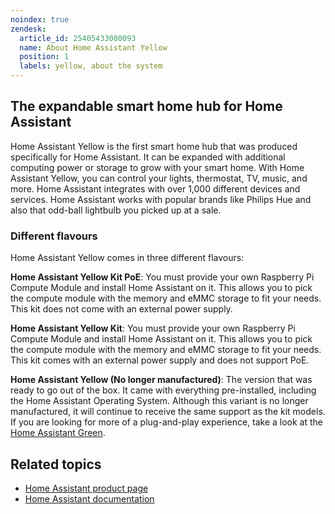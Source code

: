 ```yaml
---
noindex: true
zendesk:
  article_id: 25405433080093
  name: About Home Assistant Yellow
  position: 1
  labels: yellow, about the system
---
```


## The expandable smart home hub for Home Assistant

Home Assistant Yellow is the first smart home hub that was produced specifically for Home Assistant. It can be expanded with additional computing power or storage to grow with your smart home. With Home Assistant Yellow, you can control your lights, thermostat, TV, music, and more. Home Assistant integrates with over 1,000 different devices and services. Home Assistant works with popular brands like Philips Hue and also that odd-ball lightbulb you picked up at a sale.

### Different flavours

Home Assistant Yellow comes in three different flavours:

**Home Assistant Yellow Kit PoE**: You must provide your own Raspberry Pi Compute Module and install Home Assistant on it. This allows you to pick the compute module with the memory and eMMC storage to fit your needs. This kit does not come with an external power supply.

**Home Assistant Yellow Kit**: You must provide your own Raspberry Pi Compute Module and install Home Assistant on it. This allows you to pick the compute module with the memory and eMMC storage to fit your needs. This kit comes with an external power supply and does not support PoE.

**Home Assistant Yellow (No longer manufactured)**: The version that was ready to go out of the box. It came with everything pre-installed, including the Home Assistant Operating System. Although this variant is no longer manufactured, it will continue to receive the same support as the kit models. If you are looking for more of a plug-and-play experience, take a look at the [Home Assistant Green](https://www.home-assistant.io/green/).

## Related topics

- [Home Assistant product page](https://www.home-assistant.io/yellow/)
- [Home Assistant documentation](https://www.home-assistant.io/)
